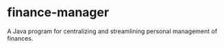 # finance-manager
A Java program for centralizing and streamlining personal management of finances.

